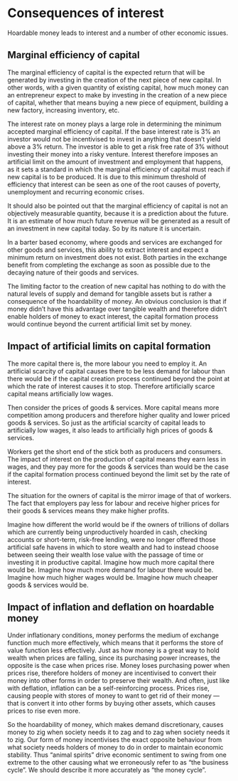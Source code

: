 # Consequences of interest

Hoardable money leads to interest and a number of other economic issues.



## **Marginal efficiency of capital**

The marginal efficiency of capital is the expected return that will be generated by investing in the creation of the next piece of new capital. In other words, with a given quantity of existing capital, how much money can an entrepreneur expect to make by investing in the creation of a new piece of capital, whether that means buying a new piece of equipment, building a new factory, increasing inventory, etc.

The interest rate on money plays a large role in determining the minimum accepted marginal efficiency of capital. If the base interest rate is 3% an investor would not be incentivised to invest in anything that doesn’t yield above a 3% return. The investor is able to get a risk free rate of 3% without investing their money into a risky venture. Interest therefore imposes an artificial limit on the amount of investment and employment that happens, as it sets a standard in which the marginal efficiency of capital must reach if new capital is to be produced. It is due to this minimum threshold of efficiency that interest can be seen as one of the root causes of poverty, unemployment and recurring economic crises.

It should also be pointed out that the marginal efficiency of capital is not an objectively measurable quantity, because it is a prediction about the future. It is an estimate of how much future revenue will be generated as a result of an investment in new capital today. So by its nature it is uncertain.

In a barter based economy, where goods and services are exchanged for other goods and services, this ability to extract interest and expect a minimum return on investment does not exist. Both parties in the exchange benefit from completing the exchange as soon as possible due to the decaying nature of their goods and services.

The limiting factor to the creation of new capital has nothing to do with the natural levels of supply and demand for tangible assets but is rather a consequence of the hoardability of money. An obvious conclusion is that if money didn’t have this advantage over tangible wealth and therefore didn’t enable holders of money to exact interest, the capital formation process would continue beyond the current artificial limit set by money.



## Impact of artificial limits on capital formation

The more capital there is, the more labour you need to employ it. An artificial scarcity of capital causes there to be less demand for labour than there would be if the capital creation process continued beyond the point at which the rate of interest causes it to stop. Therefore artificially scarce capital means artificially low wages.

Then consider the prices of goods & services. More capital means more competition among producers and therefore higher quality and lower priced goods & services. So just as the artificial scarcity of capital leads to artificially low wages, it also leads to artificially high prices of goods & services.

Workers get the short end of the stick both as producers and consumers. The impact of interest on the production of capital means they earn less in wages, and they pay more for the goods & services than would be the case if the capital formation process continued beyond the limit set by the rate of interest.

The situation for the owners of capital is the mirror image of that of workers. The fact that employers pay less for labour and receive higher prices for their goods & services means they make higher profits.

Imagine how different the world would be if the owners of trillions of dollars which are currently being unproductively hoarded in cash, checking accounts or short-term, risk-free lending, were no longer offered those artificial safe havens in which to store wealth and had to instead choose between seeing their wealth lose value with the passage of time or investing it in productive capital. Imagine how much more capital there would be. Imagine how much more demand for labour there would be. Imagine how much higher wages would be. Imagine how much cheaper goods & services would be.



## **Impact of inflation and deflation on hoardable money**

Under inflationary conditions, money performs the medium of exchange function much more effectively, which means that it performs the store of value function less effectively. Just as how money is a great way to hold wealth when prices are falling, since its purchasing power increases, the opposite is the case when prices rise. Money loses purchasing power when prices rise, therefore holders of money are incentivised to convert their money into other forms in order to preserve their wealth. And often, just like with deflation, inflation can be a self-reinforcing process. Prices rise, causing people with stores of money to want to get rid of their money — that is convert it into other forms by buying other assets, which causes prices to rise even more.

So the hoardability of money, which makes demand discretionary, causes money to zig when society needs it to zag and to zag when society needs it to zig. Our form of money incentivises the exact opposite behaviour from what society needs holders of money to do in order to maintain economic stability. Thus “animal spirits” drive economic sentiment to swing from one extreme to the other causing what we erroneously refer to as “the business cycle”. We should describe it more accurately as “the money cycle”.
